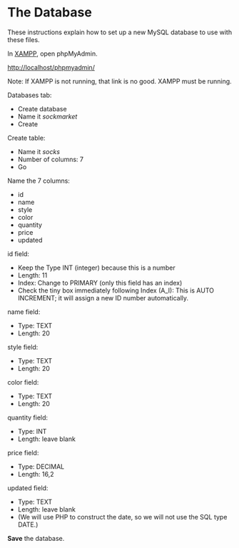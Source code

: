 # The Database

These instructions explain how to set up a new MySQL database to use with these files.

In [XAMPP](https://www.apachefriends.org/index.html), open phpMyAdmin.

[http://localhost/phpmyadmin/](http://localhost/phpmyadmin/)

Note: If XAMPP is not running, that link is no good. XAMPP must be running.

Databases tab:
* Create database
* Name it *sockmarket*
* Create

Create table:
* Name it *socks*
* Number of columns: 7
* Go

Name the 7 columns:
* id
* name
* style
* color
* quantity
* price
* updated

id field:
* Keep the Type INT (integer) because this is a number
* Length: 11
* Index: Change to PRIMARY (only this field has an index)
* Check the tiny box immediately following Index (A_I): This is AUTO INCREMENT; it will assign a new ID number automatically.

name field:
* Type: TEXT
* Length: 20

style field:
* Type: TEXT
* Length: 20

color field:
* Type: TEXT
* Length: 20

quantity field:
* Type: INT
* Length: leave blank

price field:
* Type: DECIMAL
* Length: 16,2

updated field:
* Type: TEXT
* Length: leave blank
* (We will use PHP to construct the date, so we will not use the SQL type DATE.)

**Save** the database.
